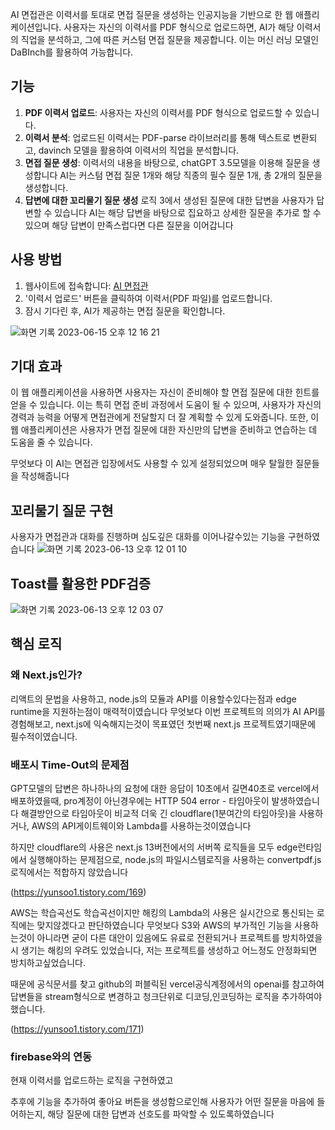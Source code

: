 AI 면접관은 이력서를 토대로 면접 질문을 생성하는 인공지능을 기반으로 한 웹 애플리케이션입니다. 사용자는 자신의 이력서를 PDF 형식으로 업로드하면, AI가 해당 이력서의 직업을 분석하고, 그에 따른 커스텀 면접 질문을 제공합니다. 이는 머신 러닝 모델인 DaBInch를 활용하여 가능합니다.

## 기능

1. **PDF 이력서 업로드**: 사용자는 자신의 이력서를 PDF 형식으로 업로드할 수 있습니다.
2. **이력서 분석**: 업로드된 이력서는 PDF-parse 라이브러리를 통해 텍스트로 변환되고,
   davinch 모델을 활용하여 이력서의 직업을 분석합니다.
3. **면접 질문 생성**: 이력서의 내용을 바탕으로, chatGPT 3.5모델을 이용해 질문을 생성합니다
   AI는 커스텀 면접 질문 1개와 해당 직종의 필수 질문 1개, 총 2개의 질문을 생성합니다.
4. **답변에 대한 꼬리물기 질문 생성** 로직 3에서 생성된 질문에 대한 답변을 사용자가 답변할 수 있습니다
   AI는 해당 답변을 바탕으로 집요하고 상세한 질문을 추가로 할 수 있으며 해당 답변이 만족스럽다면 다른 질문을 이어갑니다

## 사용 방법

1. 웹사이트에 접속합니다: [AI 면접관](https://ai-interviewer-blond.vercel.app/)
2. '이력서 업로드' 버튼을 클릭하여 이력서(PDF 파일)를 업로드합니다.
3. 잠시 기다린 후, AI가 제공하는 면접 질문을 확인합니다.


![화면 기록 2023-06-15 오후 12 16 21](https://github.com/yunsoShin/AI_Interviewer/assets/91814941/d2d3dddd-339b-4e39-8d0e-929cfe5e7886)


## 기대 효과

이 웹 애플리케이션을 사용하면 사용자는 자신이 준비해야 할 면접 질문에 대한 힌트를 얻을 수 있습니다.
이는 특히 면접 준비 과정에서 도움이 될 수 있으며, 사용자가 자신의 경력과 능력을 어떻게 면접관에게 전달할지 더 잘 계획할 수 있게 도와줍니다. 또한, 이 웹 애플리케이션은 사용자가 면접 질문에 대한 자신만의 답변을 준비하고 연습하는 데 도움을 줄 수 있습니다.

무엇보다 이 AI는 면접관 입장에서도 사용할 수 있게 설정되었으며 매우 탈월한 질문들을 작성해줍니다

## 꼬리물기 질문 구현
사용자가 면접관과 대화를 진행하며 심도깊은 대화를 이어나갈수있는 기능을 구현하였습니다
![화면 기록 2023-06-13 오후 12 01 10](https://github.com/yunsoShin/next13portfolio/assets/91814941/3ade4a24-161c-47fb-8d35-b43192a53de3)

## Toast를 활용한 PDF검증

![화면 기록 2023-06-13 오후 12 03 07](https://github.com/yunsoShin/next13portfolio/assets/91814941/e53d22bf-b585-4eae-9c2a-86000eda7b2f)

## 핵심 로직

### 왜 Next.js인가?

리액트의 문법을 사용하고, node.js의 모듈과 API를 이용할수있다는점과 edge runtime을 지원하는점이 매력적이였습니다
무엇보다 이번 프로젝트의 의의가 AI API를 경험해보고, next.js에 익숙해지는것이 목표였던 첫번째
next.js 프로젝트였기때문에 필수적이였습니다.

### 배포시 Time-Out의 문제점

GPT모델의 답변은 하나하나의 요청에 대한 응답이 10초에서 길면40초로
vercel에서 배포하였을때, pro계정이 아닌경우에는 HTTP 504 error - 타임아웃이 발생하였습니다
해결방안으로 타임아웃이 비교적 더욱 긴 cloudflare(1분여간의 타임아웃)을 사용하거나,
AWS의 API게이트웨이와 Lambda를 사용하는것이였습니다

하지만 cloudflare의 사용은 next.js 13버전에서의 서버쪽 로직들을 모두 edge런타임에서 실행해야하는 문제점으로,
node.js의 파일시스템로직을 사용하는 convertpdf.js 로직에서는 적합하지 않았습니다

(https://yunsoo1.tistory.com/169)

AWS는 학습곡선도 학습곡선이지만 해킹의 Lambda의 사용은 실시간으로 통신되는 로직에는 맞지않겠다고 판단하였습니다
무엇보다 S3와 AWS의 부가적인 기능을 사용하는것이 아니라면 굳이 다른 대안이 있음에도 유료로 전환되거나
프로젝트를 방치하였을시 생기는 해킹의 우려도 있었습니다, 저는 프로젝트를 생성하고 어느정도 안정화되면 방치하고싶었습니다.

때문에 공식문서를 찾고 github의 퍼블릭된 vercel공식계정에서의 openai를 참고하여
답변들을 stream형식으로 변경하고 청크단위로 디코딩,인코딩하는 로직을 추가하여야했습니다.

(https://yunsoo1.tistory.com/171)

### firebase와의 연동

현재 이력서를 업로드하는 로직을 구현하였고

추후에 기능을 추가하여
좋아요 버튼을 생성함으로인해 사용자가 어떤 질문을 마음에 들어하는지, 해당 질문에 대한 답변과 선호도를 파악할 수 있도록하였습니다
